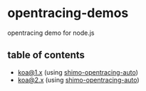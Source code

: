 # opentracing-demos
opentracing demo for node.js

## table of contents
* koa@1.x (using [shimo-opentracing-auto](https://github.com/shimohq/opentracing-auto))
* koa@2.x (using [shimo-opentracing-auto](https://github.com/shimohq/opentracing-auto))